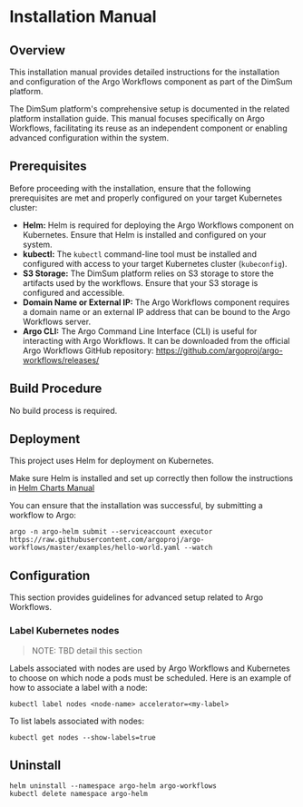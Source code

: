 # Installation Manual

## Overview

This installation manual provides detailed instructions for the installation and configuration of the Argo Workflows component as part of the DimSum platform. 

The DimSum platform's comprehensive setup is documented in the related platform installation guide. This manual focuses specifically on Argo Workflows, facilitating its reuse as an independent component or enabling advanced configuration within the system.


## Prerequisites

Before proceeding with the installation, ensure that the following prerequisites are met and properly configured on your target Kubernetes cluster:

- **Helm:** Helm is required for deploying the Argo Workflows component on Kubernetes. Ensure that Helm is installed and configured on your system.
- **kubectl:** The `kubectl` command-line tool must be installed and configured with access to your target Kubernetes cluster (`kubeconfig`).
- **S3 Storage:** The DimSum platform relies on S3 storage to store the artifacts used by the workflows. Ensure that your S3 storage is configured and accessible.
- **Domain Name or External IP:** The Argo Workflows component requires a domain name or an external IP address that can be bound to the Argo Workflows server.
- **Argo CLI:** The Argo Command Line Interface (CLI) is useful for interacting with Argo Workflows. It can be downloaded from the official Argo Workflows GitHub repository: https://github.com/argoproj/argo-workflows/releases/


## Build Procedure

No build process is required.

## Deployment

This project uses Helm for deployment on Kubernetes. 

Make sure Helm is installed and set up correctly then follow the instructions in [Helm Charts Manual](./helm_charts.md)

You can ensure that the installation was successful, by submitting a workflow to Argo:

```
argo -n argo-helm submit --serviceaccount executor https://raw.githubusercontent.com/argoproj/argo-workflows/master/examples/hello-world.yaml --watch
```

## Configuration

This section provides guidelines for advanced setup related to Argo Workflows.

### Label Kubernetes nodes

> NOTE: TBD detail this section

Labels associated with nodes are used by Argo Workflows and Kubernetes to choose on which node a pods must be scheduled.
Here is an example of how to associate a label with a node:
```
kubectl label nodes <node-name> accelerator=<my-label>
```

To list labels associated with nodes:
```
kubectl get nodes --show-labels=true
```


## Uninstall
```
helm uninstall --namespace argo-helm argo-workflows
kubectl delete namespace argo-helm
```